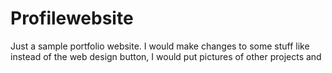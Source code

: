 # Profilewebsite
Just a sample portfolio website. I would make changes to some stuff like instead of the web design button, I would put pictures of other projects and 
